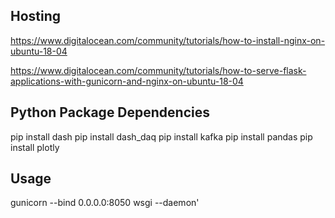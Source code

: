 ## Hosting
https://www.digitalocean.com/community/tutorials/how-to-install-nginx-on-ubuntu-18-04

https://www.digitalocean.com/community/tutorials/how-to-serve-flask-applications-with-gunicorn-and-nginx-on-ubuntu-18-04 

## Python Package Dependencies
pip install dash
pip install dash_daq
pip install kafka
pip install pandas
pip install plotly


## Usage

gunicorn --bind 0.0.0.0:8050 wsgi --daemon'
